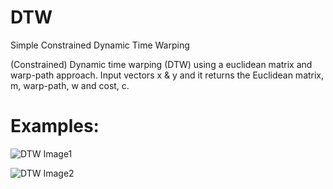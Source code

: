 # DTW
Simple Constrained Dynamic Time Warping


(Constrained) Dynamic time warping (DTW) using a euclidean matrix and warp-path approach.
Input vectors x & y and it returns the Euclidean matrix, m, warp-path, w and cost, c.

# Examples:

![DTW Image1](dtw1.png)

![DTW Image2](dtw2.png)

